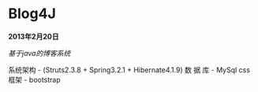 Blog4J
======

**2013年2月20日**

*基于java的博客系统*

系统架构  - (Struts2.3.8 + Spring3.2.1 + Hibernate4.1.9)
数   据  库  - MySql
css 框架 - bootstrap

